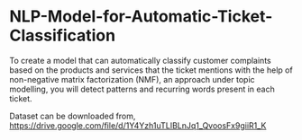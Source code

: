 # NLP-Model-for-Automatic-Ticket-Classification
To create a model that can automatically classify customer complaints based on the products and services that the ticket mentions with the help of non-negative matrix factorization (NMF), an approach under topic modelling, you will detect patterns and recurring words present in each ticket.

Dataset can be downloaded from,
https://drive.google.com/file/d/1Y4Yzh1uTLIBLnJq1_QvoosFx9giiR1_K
